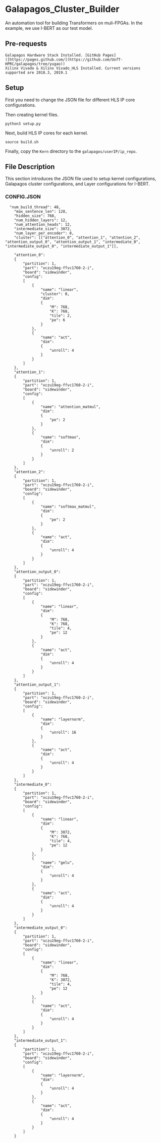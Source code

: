 # Galapagos_Cluster_Builder
An automation tool for building Transformers on muli-FPGAs. In the example, we use I-BERT as our test model.

## Pre-requests
```
Galapagos Hardware Stack Installed. [GitHub Pages]([https://pages.github.com/](https://github.com/UofT-HPRC/galapagos/tree/yugao))
Xilinx Vivado & Xilinx Vivado_HLS Installed. Current versions supported are 2018.3, 2019.1
```
## Setup
First you need to change the JSON file for different HLS IP core configurations.

Then creating kernel files.

`python3 setup.py`

Next, build HLS IP cores for each kernel.

`source build.sh`

Finally, copy the `Kern` directory to the `galapagos/userIP/ip_repo`.

## File Description
This section introduces the JSON file used to setup kernel configurations, Galapagos cluster configurations, and Layer configurations for I-BERT.
### CONFIG.JSON
```
  "num_build_thread": 48,
	"max_sentence_len": 128,
	"hidden_size": 768,
	"num_hidden_layers": 12,
	"num_attention_heads": 12,
	"intermediate_size": 3072,
	"num_layer_per_encoder": 8,
	"cluster": [["attention_0", "attention_1", "attention_2", "attention_output_0", "attention_output_1", "intermediate_0", "intermediate_output_0", "intermediate_output_1"]],

	"attention_0": 
	{
		"partition": 1,
		"part": "xczu19eg-ffvc1760-2-i",
		"board": "sidewinder",
		"config": 
		[
			{
				"name": "linear",
				"cluster": 0,
				"dim": 
				{
					"M": 768,
					"K": 768,
					"tile": 2,
					"pe": 6
				}
			},
			{
				"name": "act",
				"dim": 
				{
					"unroll": 4
				}
			}
		]
	},
	"attention_1": 
	{
		"partition": 1,
		"part": "xczu19eg-ffvc1760-2-i",
		"board": "sidewinder",
		"config": 
		[
			{
				"name": "attention_matmul",
				"dim": 
				{
					"pe": 2
				}
			},
			{
				"name": "softmax",
				"dim": 
				{
					"unroll": 2
				}
			}
		]
	},
	"attention_2": 
	{
		"partition": 1,
		"part": "xczu19eg-ffvc1760-2-i",
		"board": "sidewinder",
		"config": 
		[
			{
				"name": "softmax_matmul",
				"dim": 
				{
					"pe": 2
				}
			},
			{
				"name": "act",
				"dim": 
				{
					"unroll": 4
				}
			}
		]
	},
	"attention_output_0":
	{
		"partition": 1,
		"part": "xczu19eg-ffvc1760-2-i",
		"board": "sidewinder",
		"config": 
		[
			{
				"name": "linear",
				"dim": 
				{
					"M": 768,
					"K": 768,
					"tile": 4,
					"pe": 12
				}
			},
			{
				"name": "act",
				"dim": 
				{
					"unroll": 4
				}
			}
		]
	},
	"attention_output_1":
	{
		"partition": 1,
		"part": "xczu19eg-ffvc1760-2-i",
		"board": "sidewinder",
		"config": 
		[
			{
				"name": "layernorm",
				"dim": 
				{
					"unroll": 16
				}
			},
			{
				"name": "act",
				"dim": 
				{
					"unroll": 4
				}
			}
		]
	},
	"intermediate_0":
	{
		"partition": 1,
		"part": "xczu19eg-ffvc1760-2-i",
		"board": "sidewinder",
		"config": 
		[
			{
				"name": "linear",
				"dim": 
				{
					"M": 3072,
					"K": 768,
					"tile": 4,
					"pe": 12
				}
			},
			{
				"name": "gelu",
				"dim": 
				{
					"unroll": 4
				}
			},
			{
				"name": "act",
				"dim": 
				{
					"unroll": 4
				}
			}
		]
	},
	"intermediate_output_0":
	{
		"partition": 1,
		"part": "xczu19eg-ffvc1760-2-i",
		"board": "sidewinder",
		"config": 
		[
			{
				"name": "linear",
				"dim": 
				{
					"M": 768,
					"K": 3072,
					"tile": 4,
					"pe": 12
				}
			},
			{
				"name": "act",
				"dim": 
				{
					"unroll": 4
				}
			}
		]
	},
	"intermediate_output_1":
	{
		"partition": 1,
		"part": "xczu19eg-ffvc1760-2-i",
		"board": "sidewinder",
		"config": 
		[
			{
				"name": "layernorm",
				"dim": 
				{
					"unroll": 4
				}
			},
			{
				"name": "act",
				"dim": 
				{
					"unroll": 4
				}
			}
		]
	}
```
